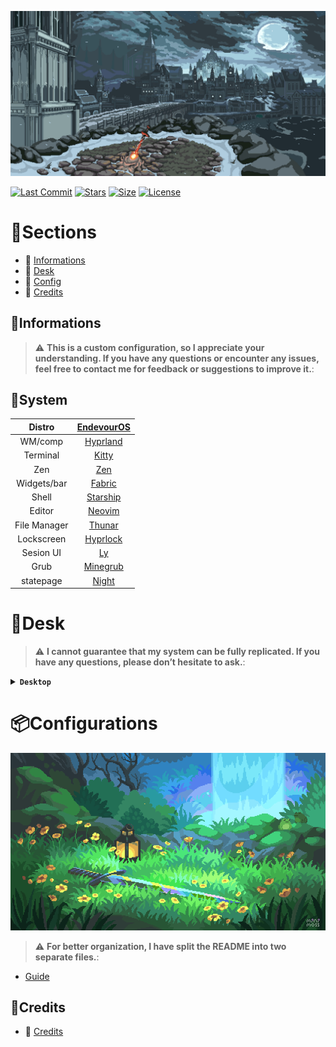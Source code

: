 <p align="center">
  <picture>
    <img src="/assets/souls.gif">
  </picture>
</p>


[![Last Commit](https://img.shields.io/github/last-commit/Shentxt/Hyprhype?style=for-the-badge&color=FFB1C8&logoColor=white&labelColor=292324)]()
[![Stars](https://img.shields.io/github/stars/Shentxt/Hyprhype?style=for-the-badge&logo=github&color=FFB686&logoColor=white&labelColor=292324)]()
[![Size](https://img.shields.io/github/repo-size/Shentxt/Hyprhype?style=for-the-badge&color=CAC992&logo=git&logoColor=white&labelColor=292324)]()
[![License](https://img.shields.io/github/license/Shentxt/Hyprhype?style=for-the-badge&color=CCE8E9&logoColor=white&labelColor=292324)]()

# 🌿Sections

- 🌸 [Informations](https://github.com/Shentxt/Hyprhype/tree/master#Informations)
- 🌸 [Desk](https://github.com/Shentxt/Hyprhype/tree/master#Desk)
- 🌸 [Config](https://github.com/Shentxt/Hyprhype/tree/master#Configurations)
- 🌸 [Credits](https://github.com/Shentxt/Hyprhype/tree/master#Credits)

## 🌿Informations

> :warning: **This is a custom configuration, so I appreciate your understanding. If you have any questions or encounter any issues, feel free to contact me for feedback or suggestions to improve it.**: 

## 🌿System 

|    Distro    |                [EndevourOS](https://endeavouros.com/)                          |
| :----------: | :----------------------------------------------------------------------------: |
|    WM/comp   |                 [Hyprland](https://wiki.hyprland.org/)                         |
|   Terminal   |                   [Kitty](https://github.com/kovidgoyal/kitty)                 |
|     Zen      |                       [Zen](https://zen-browser.app/)                          |
|  Widgets/bar |                       [Fabric](https://wiki.ffpy.org/)                         |
|    Shell     |                [Starship](https://github.com/starship/starship)                |
|    Editor    |                 [Neovim](https://github.com/neovim/neovim)                     |
| File Manager |              [Thunar](https://github.com/xfce-mirror/thunar)                   |
| Lockscreen   |              [Hyprlock](https://github.com/hyprwm/hyprlock)                    |
| Sesion UI    |              [Ly](https://github.com/fairyglade/ly)                            |
|   Grub       |          [Minegrub](https://github.com/Lxtharia/minegrub-theme)                |
| statepage    |                  [Night](https://shentxt.github.io/Night/)                     |

# 🌿Desk

> :warning: **I cannot guarantee that my system can be fully replicated. If you have any questions, please don’t hesitate to ask.**: 

<details>
<summary><b><code>Desktop</code></b></summary>

|Launcher|Config|Lock|Powermenu|Browser|Editor|
|--|--|--|--|--|--|
|![demo](/assets/Screen/launcher.png "demo")|![demo](/assets/Screen/config.png "demo")|![demo](/assets/Screen/lock.png "demo")|![demo](/assets/Screen/power.png "demo")|![demo](/assets/Screen/home.png "demo")|![demo](/assets/Screen/editor.png "demo")|
</details>

# 📦Configurations

<p align="center">
  <picture>
    <img src="/assets/link.gif">
  </picture>
</p>

> :warning: **For better organization, I have split the README into two separate files.**: 

- [Guide](config.md)

## 🌿Credits

- 🌸 [Credits](credits.md)
